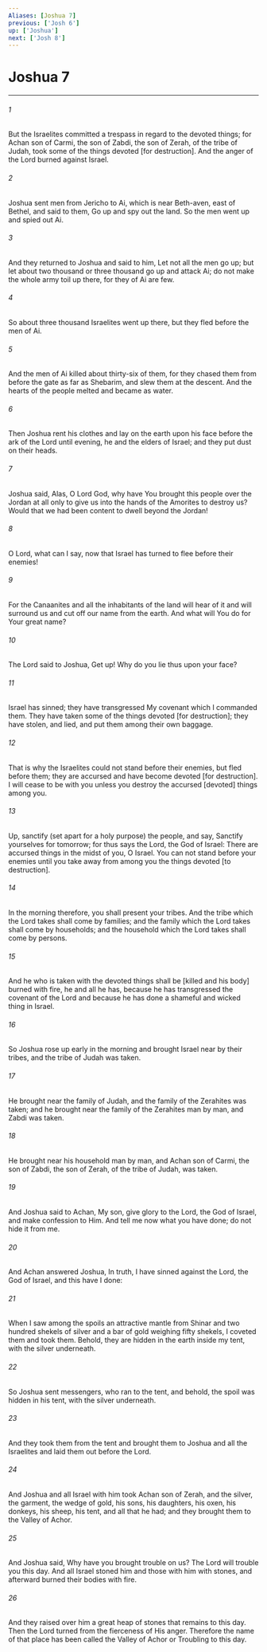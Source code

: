 ```yaml
---
Aliases: [Joshua 7]
previous: ['Josh 6']
up: ['Joshua']
next: ['Josh 8']
---
```

# Joshua 7

***

###### 1 

But the Israelites committed a trespass in regard to the devoted things; for Achan son of Carmi, the son of Zabdi, the son of Zerah, of the tribe of Judah, took some of the things devoted [for destruction]. And the anger of the Lord burned against Israel. 

###### 2 

Joshua sent men from Jericho to Ai, which is near Beth-aven, east of Bethel, and said to them, Go up and spy out the land. So the men went up and spied out Ai. 

###### 3 

And they returned to Joshua and said to him, Let not all the men go up; but let about two thousand or three thousand go up and attack Ai; do not make the whole army toil up there, for they of Ai are few. 

###### 4 

So about three thousand Israelites went up there, but they fled before the men of Ai. 

###### 5 

And the men of Ai killed about thirty-six of them, for they chased them from before the gate as far as Shebarim, and slew them at the descent. And the hearts of the people melted and became as water. 

###### 6 

Then Joshua rent his clothes and lay on the earth upon his face before the ark of the Lord until evening, he and the elders of Israel; and they put dust on their heads. 

###### 7 

Joshua said, Alas, O Lord God, why have You brought this people over the Jordan at all only to give us into the hands of the Amorites to destroy us? Would that we had been content to dwell beyond the Jordan! 

###### 8 

O Lord, what can I say, now that Israel has turned to flee before their enemies! 

###### 9 

For the Canaanites and all the inhabitants of the land will hear of it and will surround us and cut off our name from the earth. And what will You do for Your great name? 

###### 10 

The Lord said to Joshua, Get up! Why do you lie thus upon your face? 

###### 11 

Israel has sinned; they have transgressed My covenant which I commanded them. They have taken some of the things devoted [for destruction]; they have stolen, and lied, and put them among their own baggage. 

###### 12 

That is why the Israelites could not stand before their enemies, but fled before them; they are accursed and have become devoted [for destruction]. I will cease to be with you unless you destroy the accursed [devoted] things among you. 

###### 13 

Up, sanctify (set apart for a holy purpose) the people, and say, Sanctify yourselves for tomorrow; for thus says the Lord, the God of Israel: There are accursed things in the midst of you, O Israel. You can not stand before your enemies until you take away from among you the things devoted [to destruction]. 

###### 14 

In the morning therefore, you shall present your tribes. And the tribe which the Lord takes shall come by families; and the family which the Lord takes shall come by households; and the household which the Lord takes shall come by persons. 

###### 15 

And he who is taken with the devoted things shall be [killed and his body] burned with fire, he and all he has, because he has transgressed the covenant of the Lord and because he has done a shameful and wicked thing in Israel. 

###### 16 

So Joshua rose up early in the morning and brought Israel near by their tribes, and the tribe of Judah was taken. 

###### 17 

He brought near the family of Judah, and the family of the Zerahites was taken; and he brought near the family of the Zerahites man by man, and Zabdi was taken. 

###### 18 

He brought near his household man by man, and Achan son of Carmi, the son of Zabdi, the son of Zerah, of the tribe of Judah, was taken. 

###### 19 

And Joshua said to Achan, My son, give glory to the Lord, the God of Israel, and make confession to Him. And tell me now what you have done; do not hide it from me. 

###### 20 

And Achan answered Joshua, In truth, I have sinned against the Lord, the God of Israel, and this have I done: 

###### 21 

When I saw among the spoils an attractive mantle from Shinar and two hundred shekels of silver and a bar of gold weighing fifty shekels, I coveted them and took them. Behold, they are hidden in the earth inside my tent, with the silver underneath. 

###### 22 

So Joshua sent messengers, who ran to the tent, and behold, the spoil was hidden in his tent, with the silver underneath. 

###### 23 

And they took them from the tent and brought them to Joshua and all the Israelites and laid them out before the Lord. 

###### 24 

And Joshua and all Israel with him took Achan son of Zerah, and the silver, the garment, the wedge of gold, his sons, his daughters, his oxen, his donkeys, his sheep, his tent, and all that he had; and they brought them to the Valley of Achor. 

###### 25 

And Joshua said, Why have you brought trouble on us? The Lord will trouble you this day. And all Israel stoned him and those with him with stones, and afterward burned their bodies with fire. 

###### 26 

And they raised over him a great heap of stones that remains to this day. Then the Lord turned from the fierceness of His anger. Therefore the name of that place has been called the Valley of Achor or Troubling to this day.
